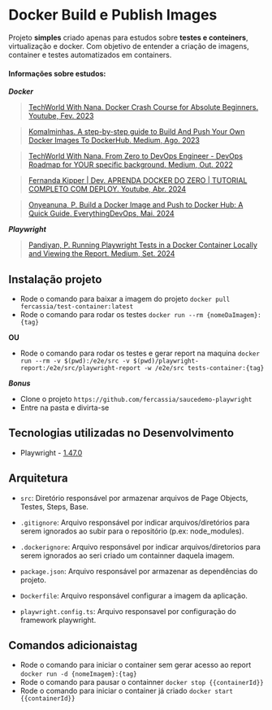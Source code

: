 # Docker Build e Publish Images

Projeto __simples__ criado apenas para estudos sobre __testes e conteiners__, virtualização e docker. Com objetivo de entender a criação de imagens, container e testes automatizados em containers.

#### Informações sobre estudos:
___Docker___
> [TechWorld With Nana. Docker Crash Course for Absolute Beginners. Youtube, Fev. 2023](https://www.youtube.com/watch?v=pg19Z8LL06w)

> [Komalminhas. A step-by-step guide to Build And Push Your Own Docker Images To DockerHub. Medium, Ago. 2023](https://medium.com/@komalminhas.96/a-step-by-step-guide-to-build-and-push-your-own-docker-images-to-dockerhub-709963d4a8bc)

> [TechWorld With Nana. From Zero to DevOps Engineer - DevOps Roadmap for YOUR specific background. Medium, Out. 2022](https://dev.to/techworld_with_nana/from-zero-to-devops-engineer-devops-roadmap-for-your-specific-background-4h8n)

> [Fernanda Kipper | Dev. APRENDA DOCKER DO ZERO | TUTORIAL COMPLETO COM DEPLOY. Youtube, Abr. 2024](https://www.youtube.com/watch?v=DdoncfOdru8&t=13s)

> [Onyeanuna, P. Build a Docker Image and Push to Docker Hub: A Quick Guide. EverythingDevOps, Mai. 2024](https://everythingdevops.dev/build-a-docker-image-and-push-to-docker-hub-a-quick-guide/)

___Playwright___
> [Pandiyan, P. Running Playwright Tests in a Docker Container Locally and Viewing the Report. Medium, Set. 2024](https://pradappandiyan.medium.com/running-playwright-tests-in-a-docker-container-locally-and-viewing-the-report-2303599246da)

## Instalação projeto
- Rode o comando para baixar a imagem do projeto `docker pull fercassia/test-container:latest`
- Rode o comando para rodar os testes `docker run --rm {nomeDaImagem}:{tag}`

__OU__

- Rode o comando para rodar os testes e gerar report na maquina `docker run --rm -v $(pwd):/e2e/src -v $(pwd)/playwright-report:/e2e/src/playwright-report -w /e2e/src tests-container:{tag}`

___Bonus___
- Clone o projeto `https://github.com/fercassia/saucedemo-playwright`
- Entre na pasta e divirta-se

## Tecnologias utilizadas no Desenvolvimento

- Playwright - [1.47.0](https://playwright.dev/)

## Arquitetura

- `src`: Diretório responsável por armazenar arquivos de Page Objects, Testes, Steps, Base.
    
- `.gitignore`: Arquivo responsável por indicar arquivos/diretórios para serem ignorados ao subir para o repositório (p.ex: node_modules).

- `.dockerignore`: Arquivo responsável por indicar arquivos/diretorios para serem ignorados ao seri criado um containner daquela imagem.

- `package.json`: Arquivo responsável por armazenar as dependências do projeto.

- `Dockerfile`: Arquivo responsável configurar a imagem da aplicação.

- `playwright.config.ts`: Arquivo responsavel por configuração do framework playwright.

## Comandos adicionaistag
- Rode o comando para iniciar o container sem gerar acesso ao report `docker run -d {nomeImagem}:{tag}`
- Rode o comando para pausar o containner `docker stop {{containerId}}`
- Rode o comando para iniciar o container já criado `docker start {{containerId}}`

